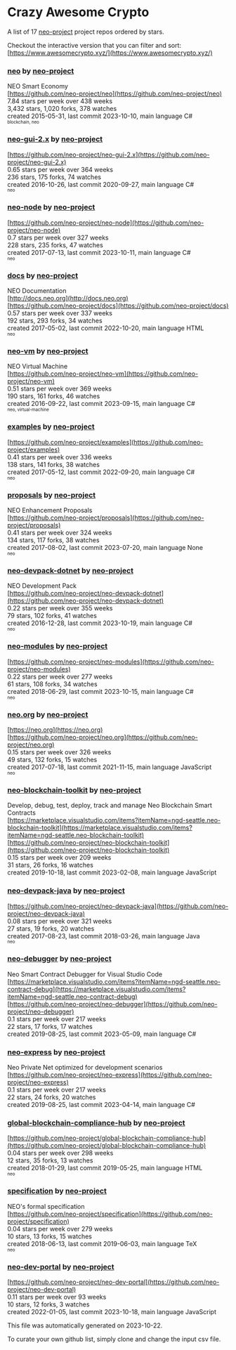 # Crazy Awesome Crypto
A list of 17 [neo-project](https://github.com/neo-project) project repos ordered by stars.  

Checkout the interactive version that you can filter and sort: 
[https://www.awesomecrypto.xyz/](https://www.awesomecrypto.xyz/)  


### [neo](https://github.com/neo-project/neo) by [neo-project](https://github.com/neo-project)  
NEO Smart Economy  
[https://github.com/neo-project/neo](https://github.com/neo-project/neo)  
7.84 stars per week over 438 weeks  
3,432 stars, 1,020 forks, 378 watches  
created 2015-05-31, last commit 2023-10-10, main language C#  
<sub><sup>blockchain, neo</sup></sub>


### [neo-gui-2.x](https://github.com/neo-project/neo-gui-2.x) by [neo-project](https://github.com/neo-project)  
  
[https://github.com/neo-project/neo-gui-2.x](https://github.com/neo-project/neo-gui-2.x)  
0.65 stars per week over 364 weeks  
236 stars, 175 forks, 74 watches  
created 2016-10-26, last commit 2020-09-27, main language C#  
<sub><sup>neo</sup></sub>


### [neo-node](https://github.com/neo-project/neo-node) by [neo-project](https://github.com/neo-project)  
  
[https://github.com/neo-project/neo-node](https://github.com/neo-project/neo-node)  
0.7 stars per week over 327 weeks  
228 stars, 235 forks, 47 watches  
created 2017-07-13, last commit 2023-10-11, main language C#  
<sub><sup>neo</sup></sub>


### [docs](https://github.com/neo-project/docs) by [neo-project](https://github.com/neo-project)  
NEO Documentation  
[http://docs.neo.org](http://docs.neo.org)  
[https://github.com/neo-project/docs](https://github.com/neo-project/docs)  
0.57 stars per week over 337 weeks  
192 stars, 293 forks, 34 watches  
created 2017-05-02, last commit 2022-10-20, main language HTML  
<sub><sup>neo</sup></sub>


### [neo-vm](https://github.com/neo-project/neo-vm) by [neo-project](https://github.com/neo-project)  
NEO Virtual Machine  
[https://github.com/neo-project/neo-vm](https://github.com/neo-project/neo-vm)  
0.51 stars per week over 369 weeks  
190 stars, 161 forks, 46 watches  
created 2016-09-22, last commit 2023-09-15, main language C#  
<sub><sup>neo, virtual-machine</sup></sub>


### [examples](https://github.com/neo-project/examples) by [neo-project](https://github.com/neo-project)  
  
[https://github.com/neo-project/examples](https://github.com/neo-project/examples)  
0.41 stars per week over 336 weeks  
138 stars, 141 forks, 38 watches  
created 2017-05-12, last commit 2022-09-20, main language C#  
<sub><sup>neo</sup></sub>


### [proposals](https://github.com/neo-project/proposals) by [neo-project](https://github.com/neo-project)  
NEO Enhancement Proposals  
[https://github.com/neo-project/proposals](https://github.com/neo-project/proposals)  
0.41 stars per week over 324 weeks  
134 stars, 117 forks, 38 watches  
created 2017-08-02, last commit 2023-07-20, main language None  
<sub><sup>neo</sup></sub>


### [neo-devpack-dotnet](https://github.com/neo-project/neo-devpack-dotnet) by [neo-project](https://github.com/neo-project)  
NEO Development Pack  
[https://github.com/neo-project/neo-devpack-dotnet](https://github.com/neo-project/neo-devpack-dotnet)  
0.22 stars per week over 355 weeks  
79 stars, 102 forks, 41 watches  
created 2016-12-28, last commit 2023-10-19, main language C#  
<sub><sup>neo</sup></sub>


### [neo-modules](https://github.com/neo-project/neo-modules) by [neo-project](https://github.com/neo-project)  
  
[https://github.com/neo-project/neo-modules](https://github.com/neo-project/neo-modules)  
0.22 stars per week over 277 weeks  
61 stars, 108 forks, 34 watches  
created 2018-06-29, last commit 2023-10-15, main language C#  
<sub><sup>neo</sup></sub>


### [neo.org](https://github.com/neo-project/neo.org) by [neo-project](https://github.com/neo-project)  
  
[https://neo.org](https://neo.org)  
[https://github.com/neo-project/neo.org](https://github.com/neo-project/neo.org)  
0.15 stars per week over 326 weeks  
49 stars, 132 forks, 15 watches  
created 2017-07-18, last commit 2021-11-15, main language JavaScript  
<sub><sup>neo</sup></sub>


### [neo-blockchain-toolkit](https://github.com/neo-project/neo-blockchain-toolkit) by [neo-project](https://github.com/neo-project)  
Develop, debug, test, deploy, track and manage Neo Blockchain Smart Contracts  
[https://marketplace.visualstudio.com/items?itemName=ngd-seattle.neo-blockchain-toolkit](https://marketplace.visualstudio.com/items?itemName=ngd-seattle.neo-blockchain-toolkit)  
[https://github.com/neo-project/neo-blockchain-toolkit](https://github.com/neo-project/neo-blockchain-toolkit)  
0.15 stars per week over 209 weeks  
31 stars, 26 forks, 16 watches  
created 2019-10-18, last commit 2023-02-08, main language JavaScript  


### [neo-devpack-java](https://github.com/neo-project/neo-devpack-java) by [neo-project](https://github.com/neo-project)  
  
[https://github.com/neo-project/neo-devpack-java](https://github.com/neo-project/neo-devpack-java)  
0.08 stars per week over 321 weeks  
27 stars, 19 forks, 20 watches  
created 2017-08-23, last commit 2018-03-26, main language Java  
<sub><sup>neo</sup></sub>


### [neo-debugger](https://github.com/neo-project/neo-debugger) by [neo-project](https://github.com/neo-project)  
Neo Smart Contract Debugger for Visual Studio Code  
[https://marketplace.visualstudio.com/items?itemName=ngd-seattle.neo-contract-debug](https://marketplace.visualstudio.com/items?itemName=ngd-seattle.neo-contract-debug)  
[https://github.com/neo-project/neo-debugger](https://github.com/neo-project/neo-debugger)  
0.1 stars per week over 217 weeks  
22 stars, 17 forks, 17 watches  
created 2019-08-25, last commit 2023-05-09, main language C#  


### [neo-express](https://github.com/neo-project/neo-express) by [neo-project](https://github.com/neo-project)  
Neo Private Net optimized for development scenarios  
[https://github.com/neo-project/neo-express](https://github.com/neo-project/neo-express)  
0.1 stars per week over 217 weeks  
22 stars, 24 forks, 20 watches  
created 2019-08-25, last commit 2023-04-14, main language C#  


### [global-blockchain-compliance-hub](https://github.com/neo-project/global-blockchain-compliance-hub) by [neo-project](https://github.com/neo-project)  
  
[https://github.com/neo-project/global-blockchain-compliance-hub](https://github.com/neo-project/global-blockchain-compliance-hub)  
0.04 stars per week over 298 weeks  
12 stars, 35 forks, 13 watches  
created 2018-01-29, last commit 2019-05-25, main language HTML  
<sub><sup>neo</sup></sub>


### [specification](https://github.com/neo-project/specification) by [neo-project](https://github.com/neo-project)  
NEO's formal specification  
[https://github.com/neo-project/specification](https://github.com/neo-project/specification)  
0.04 stars per week over 279 weeks  
10 stars, 13 forks, 15 watches  
created 2018-06-13, last commit 2019-06-03, main language TeX  
<sub><sup>neo</sup></sub>


### [neo-dev-portal](https://github.com/neo-project/neo-dev-portal) by [neo-project](https://github.com/neo-project)  
  
[https://github.com/neo-project/neo-dev-portal](https://github.com/neo-project/neo-dev-portal)  
0.11 stars per week over 93 weeks  
10 stars, 12 forks, 3 watches  
created 2022-01-05, last commit 2023-10-18, main language JavaScript  


This file was automatically generated on 2023-10-22.  

To curate your own github list, simply clone and change the input csv file.  